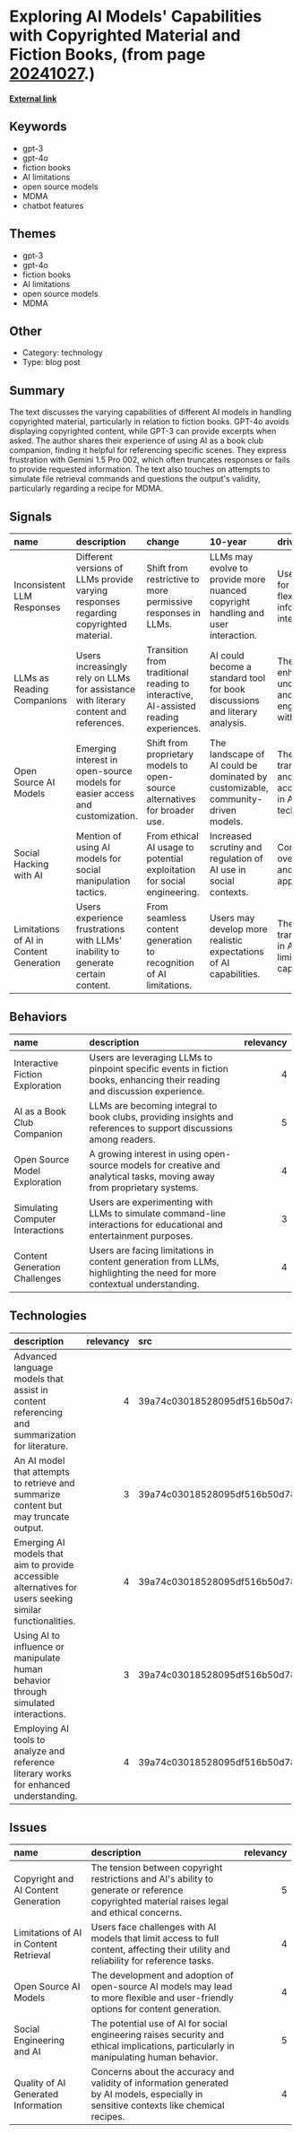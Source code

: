 # __Exploring AI Models' Capabilities with Copyrighted Material and Fiction Books__, (from page [20241027](https://kghosh.substack.com/p/20241027).)

__[External link](https://news.ycombinator.com/item?id=41874286&utm_medium=newsletter&_bhlid=4f35573949cdb8e3c83455e0d206b0dd7e731e40)__



## Keywords

* gpt-3
* gpt-4o
* fiction books
* AI limitations
* open source models
* MDMA
* chatbot features

## Themes

* gpt-3
* gpt-4o
* fiction books
* AI limitations
* open source models
* MDMA

## Other

* Category: technology
* Type: blog post

## Summary

The text discusses the varying capabilities of different AI models in handling copyrighted material, particularly in relation to fiction books. GPT-4o avoids displaying copyrighted content, while GPT-3 can provide excerpts when asked. The author shares their experience of using AI as a book club companion, finding it helpful for referencing specific scenes. They express frustration with Gemini 1.5 Pro 002, which often truncates responses or fails to provide requested information. The text also touches on attempts to simulate file retrieval commands and questions the output's validity, particularly regarding a recipe for MDMA.

## Signals

| name                                    | description                                                                          | change                                                                               | 10-year                                                                          | driving-force                                                    |   relevancy |
|:----------------------------------------|:-------------------------------------------------------------------------------------|:-------------------------------------------------------------------------------------|:---------------------------------------------------------------------------------|:-----------------------------------------------------------------|------------:|
| Inconsistent LLM Responses              | Different versions of LLMs provide varying responses regarding copyrighted material. | Shift from restrictive to more permissive responses in LLMs.                         | LLMs may evolve to provide more nuanced copyright handling and user interaction. | User demand for more flexible and informative AI interactions.   |           4 |
| LLMs as Reading Companions              | Users increasingly rely on LLMs for assistance with literary content and references. | Transition from traditional reading to interactive, AI-assisted reading experiences. | AI could become a standard tool for book discussions and literary analysis.      | The desire for enhanced understanding and engagement with texts. |           5 |
| Open Source AI Models                   | Emerging interest in open-source models for easier access and customization.         | Shift from proprietary models to open-source alternatives for broader use.           | The landscape of AI could be dominated by customizable, community-driven models. | The push for transparency and accessibility in AI technology.    |           4 |
| Social Hacking with AI                  | Mention of using AI models for social manipulation tactics.                          | From ethical AI usage to potential exploitation for social engineering.              | Increased scrutiny and regulation of AI use in social contexts.                  | Concerns over privacy and ethical AI applications.               |           4 |
| Limitations of AI in Content Generation | Users experience frustrations with LLMs' inability to generate certain content.      | From seamless content generation to recognition of AI limitations.                   | Users may develop more realistic expectations of AI capabilities.                | The need for transparency in AI limitations and capabilities.    |           5 |

## Behaviors

| name                             | description                                                                                                                |   relevancy |
|:---------------------------------|:---------------------------------------------------------------------------------------------------------------------------|------------:|
| Interactive Fiction Exploration  | Users are leveraging LLMs to pinpoint specific events in fiction books, enhancing their reading and discussion experience. |           4 |
| AI as a Book Club Companion      | LLMs are becoming integral to book clubs, providing insights and references to support discussions among readers.          |           5 |
| Open Source Model Exploration    | A growing interest in using open-source models for creative and analytical tasks, moving away from proprietary systems.    |           4 |
| Simulating Computer Interactions | Users are experimenting with LLMs to simulate command-line interactions for educational and entertainment purposes.        |           3 |
| Content Generation Challenges    | Users are facing limitations in content generation from LLMs, highlighting the need for more contextual understanding.     |           4 |

## Technologies

| description                                                                                               |   relevancy | src                              |
|:----------------------------------------------------------------------------------------------------------|------------:|:---------------------------------|
| Advanced language models that assist in content referencing and summarization for literature.             |           4 | 39a74c03018528095df516b50d784411 |
| An AI model that attempts to retrieve and summarize content but may truncate output.                      |           3 | 39a74c03018528095df516b50d784411 |
| Emerging AI models that aim to provide accessible alternatives for users seeking similar functionalities. |           4 | 39a74c03018528095df516b50d784411 |
| Using AI to influence or manipulate human behavior through simulated interactions.                        |           3 | 39a74c03018528095df516b50d784411 |
| Employing AI tools to analyze and reference literary works for enhanced understanding.                    |           4 | 39a74c03018528095df516b50d784411 |

## Issues

| name                                   | description                                                                                                                                  |   relevancy |
|:---------------------------------------|:---------------------------------------------------------------------------------------------------------------------------------------------|------------:|
| Copyright and AI Content Generation    | The tension between copyright restrictions and AI's ability to generate or reference copyrighted material raises legal and ethical concerns. |           5 |
| Limitations of AI in Content Retrieval | Users face challenges with AI models that limit access to full content, affecting their utility and reliability for reference tasks.         |           4 |
| Open Source AI Models                  | The development and adoption of open-source AI models may lead to more flexible and user-friendly options for content generation.            |           4 |
| Social Engineering and AI              | The potential use of AI for social engineering raises security and ethical implications, particularly in manipulating human behavior.        |           5 |
| Quality of AI Generated Information    | Concerns about the accuracy and validity of information generated by AI models, especially in sensitive contexts like chemical recipes.      |           4 |